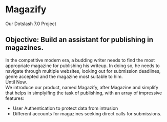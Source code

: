 # Magazify
Our Dotslash 7.0 Project
## Objective: Build an assistant for publishing in magazines.
In the competitive modern era, a budding writer needs to find the most appropriate magazine for publishing his writeup. In doing so, he needs to navigate through multiple websites, looking out for submission deadlines, genre accepted and the magazine most suitable to him.
<br>
Until Now.
<br>
We introduce our product, named Magazify, after Magazine and simplify that helps in simplyifing the task of publishing, with an array of impressive features:
<ul>
  <li> User Authentication to protect data from intrusion</li>
  <li>Different accounts for magazines seeking direct calls for submissions.</li>
</ul>
